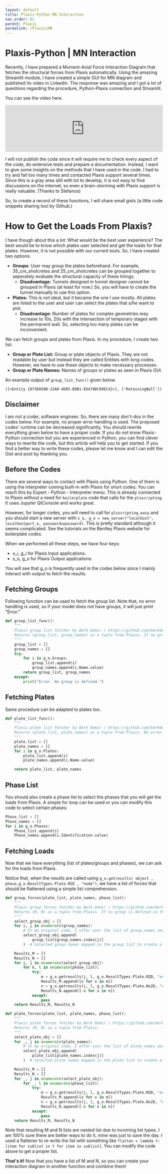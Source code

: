 ```yaml
---
layout: default
title: Plaxis-Python MN Interaction
nav_order: 01
parent: Plaxis
permalink: /Plaxis/MN
---
```

# Plaxis-Python | MN Interaction

Recently, I have prepared a Moment-Axial Force Interaction Diagram that fetches the structural forces from Plaxis automatically. Using the amazing Streamlit module, I have created a simple GUI for MN diagram and published its video in Linkedin. The response was amazing and I got a lot of questions regarding the procedure, Python-Plaxis connection and Streamlit.

You can see the video here.

<iframe width="100%" src="https://www.youtube.com/embed/SiaGWH5RICI" title="YouTube video player" frameborder="0" allow="accelerometer; autoplay; clipboard-write; encrypted-media; gyroscope; picture-in-picture; web-share" allowfullscreen></iframe>

I will not publish the code since it will require me to check every aspect of the code, do extensive tests and prepare a documentation. Instead, I want to give some insights on the methods that I have used in the code. I had to try and fail too many times and contacted Plaxis support several times. Since this is a gray area still with lot to develop, it is not easy to find discussions on the internet, so even a brain-storming with Plaxis support is really valuable. (Thanks to Stefanos)

So, to create a record of these functions, I will share small gists (a little code snippets sharing tool by Github.)

# How to Get the Loads From Plaxis?

I have though about this a lot: What would be the best user experience? The best would be to know which plates user selected and get the loads for that plates. However, it is not possible with our current tools. So, I have created two options:

- **Groups**: User may group the plates beforehand. For example, 35_cm_shotcretes and 25_cm_shotcretes can be grouped together to seperately evaluate the structural capacity of these linings.
    - **Disadvantage:** Tunnels designed in tunnel designer cannot be grouped in Plaxis (at least for now.) So, you will have to create the tunnel manually to use this option.
- **Plates:** This is not ideal, but it became the one I use mostly. All plates are listed to the user and user can select the plates that s/he want to plot.
    - **Disadvantage:** Number of plates for complex geometries may increase to 10s, 20s with the intersection of temporary stages with the permanent wall. So, selecting too many plates can be inconvenient.

We can fetch groups and plates from Plaxis. In my procedure, I create two list:

- **Group or Plate List:** Group or plate objects of Plaxis. They are not readable by user but instead they are called Entities with long codes. However, we have to use these objects to make necessary processes.
- **Group or Plate Names:** Names of groups or plates as seen in Plaxis GUI.

An example output of `group_list_func()` given below.

`([<Entity {073DA50B-22A0-4D85-B9B1-E6470DC89EC4}>], ['RetainingWall'])`

## Disclaimer

I am not a coder, software engineer. So, there are many don't-dos in the codes below. For example, no proper error handling is used. The proposed codes' runtime can be decreased significantly. You should rewrite everything given below to have a proper code. If you do not know Plaxis-Python connection but you are experienced in Python, you can find clever ways to rewrite the code, but this article will help you to get started. If you find a better way to write these codes, please let me know and I can edit the Gist and post by thanking you.

## Before the Codes

There are several ways to contact with Plaxis using Python. One of them is using the interpreter coming built-in with Plaxis for short codes. You can reach this by Expert - Python - Interpreter menu. This is already connected to Plaxis without a need for `boilerplate` code that calls for the `plxscripting`. It uses Jupyter QtConsole and works great.

However, for longer codes, you will need to call for `plxscripting.easy` and you should start a new server with `s_o, g_o = new_server("localhost", localhostport_o, password=password)`. This is pretty standard although it seems complicated. See the tutorials on the Bentley Plaxis website for boilerplate codes.

When we performed all these steps, we have four keys:

- s_i, g_i for Plaxis Input applications.
- s_o, g_o for Plaxis Output applications.

You will see that g_o is frequently used in the codes below since I mainly interact with output to fetch the results.

## Fetching Groups

Following function can be used to fetch the group list. Note that, no error handling is used, so if your model does not have groups, it will just print "Error."

```python
def group_list_func():
    """
    Plaxis group list fetcher by Berk Demir / https://github.com/berkdemir
    Returns (group_list, group_names) as a tuple from Plaxis. If no group is defined in the model, it will print an error and will not return a value.
    """
    group_list = []
    group_names = []
    try:
        for i in g_o.Groups:
            group_list.append(i)
            group_names.append(i.Name.value)
        return group_list, group_names
    except:
        print("Error. No group is defined.")
```

## Fetching Plates

Same procedure can be adapted to plates too.

```python
def plate_list_func():
    """
    Plaxis plate list fetcher by Berk Demir / https://github.com/berkdemir
    Returns (plate_list, plate_names) as a tuple from Plaxis. No error handling is present assuming user will not run the function without plates present in the model.
    """
    plate_list = []
    plate_names = []
    for i in g_o.Plates:
        plate_list.append(i)
        plate_names.append(i.Name.value)

    return plate_list, plate_names
```

## Phase List

You should also create a phase list to select the phases that you will get the loads from Plaxis. A simple for loop can be used or you can modify this code to select certain phases:

```python
Phase_list = []
Phase_names = []
for i in g_o.Phases:
    Phase_list.append(i)
    Phase_names.append(i.Identification.value)

```

## Fetching Loads

Now that we have everything (list of plates/groups and phases), we can ask for the loads from Plaxis.

Notice that, when the results are called using `g_o.getresults( object , phase,g_o.ResultTypes.Plate.M2D , "node")`, we have a list of forces that should be flattened using a simple list comprehension.

```python
def group_forces(plate_list, plate_names, phase_list):
    """
    Plaxis group forces fetcher by Berk Demir / https://github.com/berkdemir
    Returns (M, N) as a tuple from Plaxis. If no group is defined in the model, it will return None.
    """
    select_group_obj = []
    for i, j in enumerate(group_names):
        # In my original code, I offer user the list of group_names and user select the groups. Returned selected_group_names is used to enumerate here. This is why code is structured the way it is.
        select_group_obj.append(
            group_list[group_names.index(j)]
        )  # Selected group names mapped in the group list to create a list of Plaxis objects.

    Results_M = []
    Results_N = []
    for i, j in enumerate(select_group_obj):
        for k, l in enumerate(phase_list):
            try:
                m = g_o.getresults(j, l, g_o.ResultTypes.Plate.M2D, "node")
                Results_M.append([x for x in m])
                n = g_o.getresults(j, l, g_o.ResultTypes.Plate.Nx2D, "node")
                Results_N.append([-x for x in n])
            except:
                pass
    return Results_M, Results_N
```

```python
def plate_forces(plate_list, plate_names, phase_list):
    """
    Plaxis plate forces fetcher by Berk Demir / https://github.com/berkdemir
    Returns (M, N) as a tuple from Plaxis.
    """
    select_plate_obj = []
    for _, j in enumerate(plate_names):
        # In my original code, I offer user the list of plate_names and user select the plates. Returned selected_plate_names is used to enumerate here. This is why code is structured the way it is.
        select_plate_obj.append(
            plate_list[plate_names.index(j)]
        )  # Selected plate names mapped in the plate list to create a list of Plaxis objects.

    Results_M = []
    Results_N = []
    for _, j in enumerate(select_plate_obj):
        for _, l in enumerate(phase_list):
            try:
                m = g_o.getresults(j, l, g_o.ResultTypes.Plate.M2D, "node")
                Results_M.append([x for x in m])
                n = g_o.getresults(j, l, g_o.ResultTypes.Plate.Nx2D, "node")
                Results_N.append([-x for x in n])
            except:
                pass
    return Results_M, Results_N
```

Note that resulting M and N lists are nested list due to incoming list types. I am 100% sure there are better ways to do it, mine was just to save the day. I used a flattener to re-write the list with something like `flatten = lambda t: [item for sublist in t for item in sublist]`. You can modify the code above to get a proper list.

**That's it!** Now that you have a list of M and N, so you can create your interaction diagram in another function and combine them!